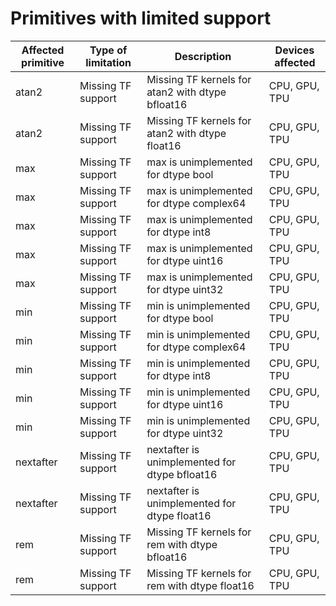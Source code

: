 # Primitives with limited support

| Affected primitive | Type of limitation | Description | Devices affected |
| --- | --- | --- | --- |
| atan2 | Missing TF support | Missing TF kernels for atan2 with dtype bfloat16 | CPU, GPU, TPU |
| atan2 | Missing TF support | Missing TF kernels for atan2 with dtype float16 | CPU, GPU, TPU |
| max | Missing TF support | max is unimplemented for dtype bool | CPU, GPU, TPU |
| max | Missing TF support | max is unimplemented for dtype complex64 | CPU, GPU, TPU |
| max | Missing TF support | max is unimplemented for dtype int8 | CPU, GPU, TPU |
| max | Missing TF support | max is unimplemented for dtype uint16 | CPU, GPU, TPU |
| max | Missing TF support | max is unimplemented for dtype uint32 | CPU, GPU, TPU |
| min | Missing TF support | min is unimplemented for dtype bool | CPU, GPU, TPU |
| min | Missing TF support | min is unimplemented for dtype complex64 | CPU, GPU, TPU |
| min | Missing TF support | min is unimplemented for dtype int8 | CPU, GPU, TPU |
| min | Missing TF support | min is unimplemented for dtype uint16 | CPU, GPU, TPU |
| min | Missing TF support | min is unimplemented for dtype uint32 | CPU, GPU, TPU |
| nextafter | Missing TF support | nextafter is unimplemented for dtype bfloat16 | CPU, GPU, TPU |
| nextafter | Missing TF support | nextafter is unimplemented for dtype float16 | CPU, GPU, TPU |
| rem | Missing TF support | Missing TF kernels for rem with dtype bfloat16 | CPU, GPU, TPU |
| rem | Missing TF support | Missing TF kernels for rem with dtype float16 | CPU, GPU, TPU |
